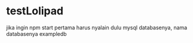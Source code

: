 # testLolipad

jika ingin npm start pertama harus nyalain dulu mysql databasenya, nama databasenya exampledb
